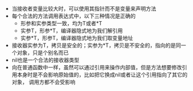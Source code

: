 - 当接收者变量比较大时，可以使用其指针而不是变量来声明方法
- 每个合法的方法调用表达式中，以下三种情况是正确的
    - 形参和实参类型一致，均为T或者*T
    - 实参T，形参*T，编译器隐式地为我们解引用
    - 实参*T，形参T，编译器隐式地为我们取变量地址
- 接收器实参为T，拷贝是安全的；实参为*T，拷贝是不安全的，指向的是同一个对象，只是个别名而已
- nil也是一个合法的接收器类型
- 向在普通函数中一样，虽然可以通过引用来操作内部值，但是方法想要修改引用本身时是不会影响原始值的，比如把它换成nil或者让这个引用指向了其它的对象，
调用方都不会受影响